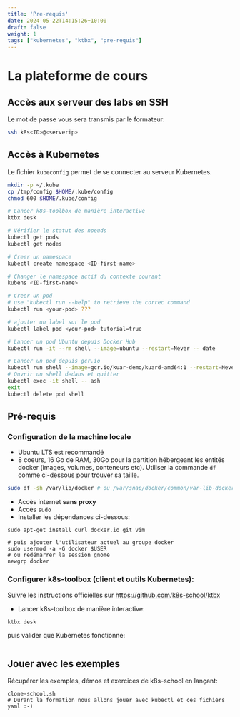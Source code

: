 ```yaml
---
title: 'Pre-requis'
date: 2024-05-22T14:15:26+10:00
draft: false
weight: 1
tags: ["kubernetes", "ktbx", "pre-requis"]
---
```


# La plateforme de cours

## Accès aux serveur des labs en SSH

Le mot de passe vous sera transmis par le formateur:
```bash
ssh k8s<ID>@<serverip>
```

## Accès à Kubernetes

Le fichier `kubeconfig` permet de se connecter au serveur Kubernetes.

```bash
mkdir -p ~/.kube
cp /tmp/config $HOME/.kube/config
chmod 600 $HOME/.kube/config

# Lancer k8s-toolbox de manière interactive
ktbx desk

# Vérifier le statut des noeuds
kubectl get pods
kubectl get nodes

# Creer un namespace
kubectl create namespace <ID-first-name>

# Changer le namespace actif du contexte courant
kubens <ID-first-name>

# Creer un pod
# use "kubectl run --help" to retrieve the correc command
kubectl run <your-pod> ???

# ajouter un label sur le pod
kubectl label pod <your-pod> tutorial=true

# Lancer un pod Ubuntu depuis Docker Hub
kubectl run -it --rm shell --image=ubuntu --restart=Never -- date

# Lancer un pod depuis gcr.io
kubectl run shell --image=gcr.io/kuar-demo/kuard-amd64:1 --restart=Never
# Ouvrir un shell dedans et quitter
kubectl exec -it shell -- ash
exit
kubectl delete pod shell
```

## Pré-requis

### Configuration de la machine locale

- Ubuntu LTS est recommandé
- 8 coeurs, 16 Go de RAM, 30Go pour la partition hébergeant les entités docker (images, volumes, conteneurs etc). Utiliser la commande `df` comme ci-dessous pour trouver sa taille.
```bash
sudo df -sh /var/lib/docker # ou /var/snap/docker/common/var-lib-docker/
```
- Accès internet **sans proxy**
- Accès `sudo`
- Installer les dépendances ci-dessous:
```shell
sudo apt-get install curl docker.io git vim

# puis ajouter l'utilisateur actuel au groupe docker
sudo usermod -a -G docker $USER
# ou redémarrer la session gnome
newgrp docker
```

### Configurer k8s-toolbox (client et outils Kubernetes):

Suivre les instructions officielles sur https://github.com/k8s-school/ktbx



- Lancer k8s-toolbox de manière interactive:

```shell
ktbx desk
```

puis valider que Kubernetes fonctionne:
```shell

```

## Jouer avec les exemples

Récupérer les exemples, démos et exercices de k8s-school en lançant:
```shell
clone-school.sh
# Durant la formation nous allons jouer avec kubectl et ces fichiers yaml :-)
```